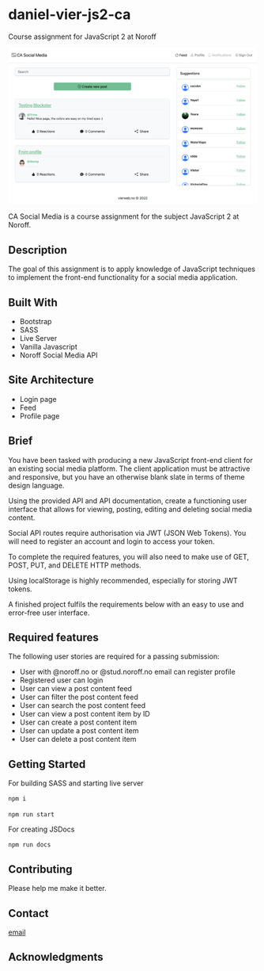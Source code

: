 # daniel-vier-js2-ca

Course assignment for JavaScript 2 at Noroff

![image](https://github.com/donnybrilliant/daniel-vier-js2-ca/blob/js2/assets/images/screenshot.png)

CA Social Media is a course assignment for the subject JavaScript 2 at Noroff.

## Description

The goal of this assignment is to apply knowledge of JavaScript techniques to implement the front-end functionality for a social media application.

## Built With

- Bootstrap
- SASS
- Live Server
- Vanilla Javascript
- Noroff Social Media API

## Site Architecture

- Login page
- Feed
- Profile page

## Brief

You have been tasked with producing a new JavaScript front-end client for an existing social media platform. The client application must be attractive and responsive, but you have an otherwise blank slate in terms of theme design language.

Using the provided API and API documentation, create a functioning user interface that allows for viewing, posting, editing and deleting social media content.

Social API routes require authorisation via JWT (JSON Web Tokens). You will need to register an account and login to access your token.

To complete the required features, you will also need to make use of GET, POST, PUT, and DELETE HTTP methods.

Using localStorage is highly recommended, especially for storing JWT tokens.

A finished project fulfils the requirements below with an easy to use and error-free user interface.

## Required features

The following user stories are required for a passing submission:

- User with @noroff.no or @stud.noroff.no email can register profile
- Registered user can login
- User can view a post content feed
- User can filter the post content feed
- User can search the post content feed
- User can view a post content item by ID
- User can create a post content item
- User can update a post content item
- User can delete a post content item

## Getting Started

For building SASS and starting live server

```
npm i

npm run start
```

For creating JSDocs

```
npm run docs
```

## Contributing

Please help me make it better.

## Contact

[email](mailto:daniel.vier@gmail.com)

## Acknowledgments
